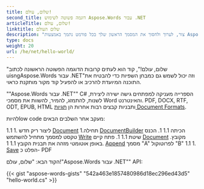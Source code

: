 ```yaml
---
title: שלום, עולם!
second_title: דוגמה פשוטה לשימוש Aspose.Words עבור .NET
articleTitle: שלום, עולם!
linktitle: שלום העולם
description: "צור, לערוך ולחסוך את המסמך הראשון שלך בכל פורמט נתמך באמצעות Aspose.Words עבור .NET לחוות את הפשטות והכוח שלה C#."
type: docs
weight: 20
url: /he/net/hello-world/
---
```


"שלום, עולם!", קוד הוא לעתים קרובות הדוגמה הפשוטה הראשונה לכתוב uisngAspose.Words עבור .NET"וזה יכול לשמש גם כמבחן השפיות כדי להבטיח את התוכנה המיועדת להרכיב או להפעיל קוד מקור מותקנת כראוי.

""Aspose.Words עבור .NET"" C# הספרייה מעניקה למפתחים גישה ישירה ליצירת, לשנות, להתמזג, להמיר, להשוות את מסמכי Word והאינטרנט. PDF, DOCX, RTF, ODT, EPUB, HTML ותבניות קבצים רבות אחרות הן [תגיות Document Formats](/words/he/net/supported-document-formats/).

להיותlow code מעקב אחר השלבים הבאים:

1.1 1. ליצור ריק חדש [Document](https://reference.aspose.com/words/net/aspose.words/document)
1.תחילה [DocumentBuilder](https://reference.aspose.com/words/net/aspose.words/documentbuilder/) הכיתה
1.1 1. הכנס טקסט למסמך מתחיל להשתמש [Write](https://reference.aspose.com/words/net/aspose.words/documentbuilder/write/) שיטת
1.1 1. פתח קיים [Document](https://reference.aspose.com/words/net/aspose.words/document/document/) מקובץ. באופן אוטומטי מזהה את תבנית הקובץ
1.1 1. [Append](https://reference.aspose.com/words/net/aspose.words/document/appenddocument/) מסמך "A" לפרוטוקול "B"
1.1 1. [Save](https://reference.aspose.com/words/net/aspose.words/document/save/) הפלט כ- PDF

הקוד הבא: "שלום, עולם!"Aspose.Words עבור .NET"" API:

{{< gist "aspose-words-gists" "542a463e1857480986d18ec296ed43d5" "hello-world.cs" >}}

